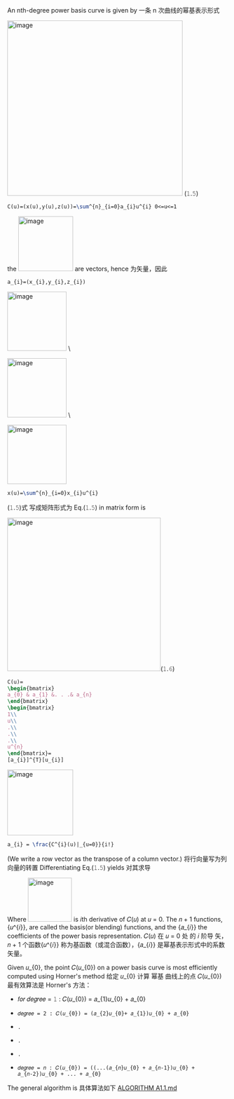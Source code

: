An nth-degree power basis curve is given by 一条 n 次曲线的幂基表示形式

<img width="400" alt="image" src="https://github.com/ChenxingWang93/GeometryEngineering/assets/31954987/3a3a95dd-7dad-4331-bef8-ccbffd3b31fa">
 (𝟷.𝟻)

``` Latex
C(u)=(x(u),y(u),z(u))=\sum^{n}_{i=0}a_{i}u^{i} 0<=u<=1
```

the <img width="125" alt="image" src="https://github.com/ChenxingWang93/GeometryEngineering/assets/31954987/8845a9cb-3ade-42b7-b650-3b166b114e3a"> are vectors, hence 为矢量，因此

``` Latex
a_{i}=(x_{i},y_{i},z_{i})
```

<img width="135" alt="image" src="https://github.com/ChenxingWang93/GeometryEngineering/assets/31954987/d755ff53-5f2e-4adc-ad55-a5389c91ac97"> \\

<img width="135" alt="image" src="https://github.com/ChenxingWang93/GeometryEngineering/assets/31954987/819b5468-8138-4765-9644-524b0e589c5b"> \\

<img width="135" alt="image" src="https://github.com/ChenxingWang93/GeometryEngineering/assets/31954987/7390c46b-6f1e-4f44-8a3e-94d4062aff80">

``` Latex
x(u)=\sum^{n}_{i=0}x_{i}u^{i}
```

(𝟷.𝟻)式 写成矩阵形式为 Eq.(𝟷.𝟻) in matrix form is 

<img width="350" alt="image" src="https://github.com/ChenxingWang93/GeometryEngineering/assets/31954987/443de176-0f15-499c-9055-bb6ea70d26d3">(𝟷.𝟼)

``` Latex
C(u)=
\begin{bmatrix}
a_{0} & a_{1} &. . .& a_{n}
\end{bmatrix}
\begin{bmatrix}
1\\
u\\
.\\
.\\
.\\
u^{n}
\end{bmatrix}=
[a_{i}]^{T}[u_{i}]
```

<img width="150" alt="image" src="https://github.com/ChenxingWang93/GeometryEngineering/assets/31954987/cc7e92fd-84ef-42af-ba44-2be903d84a9b">

``` Latex
a_{i} = \frac{C^{i}(u)|_{u=0}}{i!}
```

(We write a row vector as the transpose of a column vector.) 将行向量写为列向量的转置 Differentiating Eq.(𝟷.𝟻) yields 对其求导

Where <img width="100" alt="image" src="https://github.com/ChenxingWang93/GeometryEngineering/assets/31954987/e41ce2d6-9a11-48fd-ab11-c0412d5e6601"> is 𝑖th derivative of 𝐶(𝑢) at 𝑢 = 0. The 𝑛 + 1 functions, {𝑢^{𝑖}}, are called the basis(or blending) functions, and the {𝑎_{𝑖}} the coefficients of the power basis representation. 𝐶(𝑢) 在 𝑢 = 0 处 的 𝑖 阶导 矢，𝑛 + 1 个函数{𝑢^{𝑖}} 称为基函数（或混合函数），{𝑎_{𝑖}}
是幂基表示形式中的系数矢量。

Given 𝑢_{0}, the point 𝐶(𝑢_{0}) on a power basis curve is most efficiently computed using Horner's method
给定 𝑢_{0} 计算 幂基 曲线上的点 𝐶(𝑢_{0}) 最有效算法是 Horner's 方法：

- 𝑓𝑜𝑟 𝑑𝑒𝑔𝑟𝑒𝑒 = 𝟷 : 𝐶(𝑢_{0}) = 𝑎_{1}𝑢_{0} + 𝑎_{0}
-     𝑑𝑒𝑔𝑟𝑒𝑒 = 2 : 𝐶(𝑢_{0}) = (𝑎_{2}𝑢_{0}+ 𝑎_{1})𝑢_{0} + 𝑎_{0}
-     .
-     .
-     .
-     𝑑𝑒𝑔𝑟𝑒𝑒 = 𝑛 : 𝐶(𝑢_{0}) = ((...(𝑎_{𝑛}𝑢_{0} + 𝑎_{𝑛-1})𝑢_{0} + 𝑎_{𝑛-2})𝑢_{0} + ... + 𝑎_{0}

The general algorithm is 具体算法如下 [ALGORITHM A1.1.md](https://github.com/ChenxingWang93/GeometryEngineering/blob/main/A1.1/ALGORITHM%20A1.1.md)
